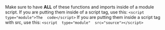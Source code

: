 Make sure to have **ALL** of these functions and imports inside of a module script.
If you are putting them inside of a script tag, use this: 
`<script  type="module">The  code</script>`
If you are putting them inside a script tag with src, use this: 
`<script  type="module"  src="source"></script>`
